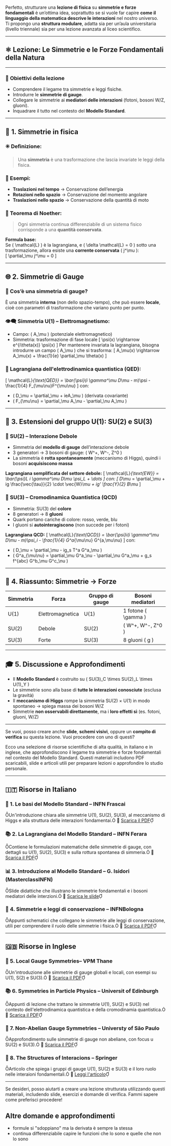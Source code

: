Perfetto, strutturare una **lezione di fisica** su **simmetrie e forze fondamentali** è un’ottima idea, soprattutto se si vuole far capire **come il linguaggio della matematica descrive le interazioni** nel nostro universo.  
Ti propongo una **struttura modulare**, adatta sia per un’aula universitaria (livello triennale) sia per una lezione avanzata al liceo scientifico.

---

## ⚛️ **Lezione: Le Simmetrie e le Forze Fondamentali della Natura**

---

### 🎯 **Obiettivi della lezione**

- Comprendere il legame tra simmetrie e leggi fisiche.
- Introdurre le **simmetrie di gauge**.
- Collegare le simmetrie ai **mediatori delle interazioni** (fotoni, bosoni W/Z, gluoni).
- Inquadrare il tutto nel contesto del **Modello Standard**.

---

## 🧩 1. **Simmetrie in fisica**

### ✳️ Definizione:
> Una **simmetria** è una trasformazione che lascia invariate le leggi della fisica.

### 📌 Esempi:
- **Traslazioni nel tempo** → Conservazione dell’energia  
- **Rotazioni nello spazio** → Conservazione del momento angolare  
- **Traslazioni nello spazio** → Conservazione della quantità di moto

### 📐 Teorema di Noether:
> Ogni simmetria continua differenziabile di un sistema fisico corrisponde a una **quantità conservata**.

**Formula base:**  
Se \( \mathcal{L} \) è la lagrangiana, e \( \delta \mathcal{L} = 0 \) sotto una trasformazione, allora esiste una **corrente conservata** \( j^\mu \):  
\[
\partial_\mu j^\mu = 0
\]

---

## 🌐 2. **Simmetrie di Gauge**

### 🔄 Cos’è una simmetria di gauge?

È una simmetria **interna** (non dello spazio-tempo), che può essere **locale**, cioè con parametri di trasformazione che variano punto per punto.

### 👁️‍🗨️ Simmetria U(1) – Elettromagnetismo:

- Campo: \( A_\mu \) (potenziale elettromagnetico)
- Simmetria: trasformazione di fase locale
\[
\psi(x) \rightarrow e^{i\theta(x)} \psi(x)
\]
Per mantenere invariata la lagrangiana, bisogna introdurre un campo \( A_\mu \) che si trasforma:
\[
A_\mu(x) \rightarrow A_\mu(x) + \frac{1}{e} \partial_\mu \theta(x)
\]

### 🧮 Lagrangiana dell'elettrodinamica quantistica (QED):
\[
\mathcal{L}_{\text{QED}} = \bar{\psi}(i \gamma^\mu D_\mu - m)\psi - \frac{1}{4} F_{\mu\nu}F^{\mu\nu}
\]
con:
- \( D_\mu = \partial_\mu + ieA_\mu \) (derivata covariante)
- \( F_{\mu\nu} = \partial_\mu A_\nu - \partial_\nu A_\mu \)

---

## 🔱 3. **Estensioni del gruppo U(1): SU(2) e SU(3)**

### 🔬 SU(2) – Interazione Debole

- Simmetria del **modello di gauge** dell’interazione debole
- 3 generatori → 3 bosoni di gauge: \( W^+, W^-, Z^0 \)
- La simmetria è **rotta spontaneamente** (meccanismo di Higgs), quindi i bosoni **acquisiscono massa**

**Lagrangiana semplificata del settore debole:**
\[
\mathcal{L}_{\text{EW}} = \bar{\psi}_L i \gamma^\mu D_\mu \psi_L + \dots
\]
con:
\[
D_\mu = \partial_\mu + ig \frac{\vec{\tau}}{2} \cdot \vec{W}_\mu + ig' \frac{Y}{2} B_\mu
\]

### 🧲 SU(3) – Cromodinamica Quantistica (QCD)

- Simmetria: SU(3) del **colore**
- 8 generatori → 8 **gluoni**
- Quark portano cariche di colore: rosso, verde, blu
- I gluoni si **autointeragiscono** (non succede per i fotoni)

**Lagrangiana QCD:**
\[
\mathcal{L}_{\text{QCD}} = \bar{\psi}_i(i \gamma^\mu D_\mu - m)\psi_i - \frac{1}{4} G^a_{\mu\nu} G^{a\,\mu\nu}
\]
con:
- \( D_\mu = \partial_\mu - ig_s T^a G^a_\mu \)
- \( G^a_{\mu\nu} = \partial_\mu G^a_\nu - \partial_\nu G^a_\mu + g_s f^{abc} G^b_\mu G^c_\nu \)

---

## 🧠 4. **Riassunto: Simmetrie → Forze**

| Simmetria | Forza            | Gruppo di gauge | Bosoni mediatori       |
|-----------|------------------|------------------|------------------------|
| U(1)      | Elettromagnetica | U(1)             | 1 fotone \( \gamma \)  |
| SU(2)     | Debole           | SU(2)            | \( W^+, W^-, Z^0 \)    |
| SU(3)     | Forte            | SU(3)            | 8 gluoni \( g \)       |

---

## 🎓 5. **Discussione e Approfondimenti**

- Il **Modello Standard** è costruito su \( SU(3)_C \times SU(2)_L \times U(1)_Y \)
- Le simmetrie sono alla base di **tutte le interazioni conosciute** (esclusa la gravità)
- Il **meccanismo di Higgs** rompe la simmetria SU(2) × U(1) in modo spontaneo → spiega massa dei bosoni W/Z
- Simmetrie **non osservabili direttamente**, ma i **loro effetti sì** (es. fotoni, gluoni, W/Z)

---

Se vuoi, posso creare anche **slide**, **schemi visivi**, oppure un **compito di verifica** su questa lezione. Vuoi procedere con uno di questi?


​Ecco una selezione di risorse scientifiche di alta qualità, in italiano e in inglese, che approfondiscono il legame tra simmetrie e forze fondamentali nel contesto del Modello Standard. Questi materiali includono PDF scaricabili, slide e articoli utili per preparare lezioni o approfondire lo studio personale.

---

## 🇮🇹 Risorse in Italiano

### 📘 1. **Le basi del Modello Standard** – INFN Frascai
Un'introduzione chiara alle simmetrie U(1), SU(2), SU(3), al meccanismo di Higgs e alla struttura delle interazioni fondamentai.
🔗 [Scarica il PDF](https://edu.lnf.infn.it/wp-content/uploads/2016/12/modello_standard_masterclass.pdf)

### 📚 2. **La Lagrangiana del Modello Standard** – INFN Ferara
Contiene le formulazioni matematiche delle simmetrie di gauge, con dettagli su U(1), SU(2), SU(3) e sulla rottura spontanea di simmeria.
🔗 [Scarica il PDF](https://www.fe.infn.it/~bettoni/particelle/Lezione6-7.pdf)

### 📊 3. **Introduzione al Modello Standard** – G. Isidori (MasterclassINFN)
Slide didattiche che illustrano le simmetrie fondamentali e i bosoni mediatori delle interzioni.
🔗 [Scarica le slide](https://www.lnf.infn.it/edu/stagelnf/2014/masterclass/slides/11-03-14_Isidori_IIparte.pdf)

### 🧪 4. **Simmetrie e leggi di conservazione** – INFNBologna
Appunti schematici che collegano le simmetrie alle leggi di conservazione, utili per comprendere il ruolo delle simmetrie i fisica.
🔗 [Scarica il PDF](https://www-th.bo.infn.it/people/bastianelli/simmetrie-fns-10.pdf)

---

## 🇬🇧 Risorse in Inglese

### 📘 5. **Local Gauge Symmetries**– VPM Thane
Un'introduzione alle simmetrie di gauge globali e locali, con esempi su U(1), S(2) e SU(3).
🔗 [Scarica il PDF](https://www.vpmthane.org/web2/assets/files/Mr.-GaurangTawde_GaugeSymmetry.pdf)

### 📚 6. **Symmetries in Particle Physics** – Universit of Edinburgh
Appunti di lezione che trattano le simmetrie U(1), SU(2) e SU(3) nel contesto dell'elettrodinamica quantistica e della cromodinamia quantistica.
🔗 [Scarica il PDF](https://www2.ph.ed.ac.uk/~vjm/Lectures/SHParticlePhysics2012_files/PPNotes4.pdf)

### 🧮 7. **Non-Abelian Gauge Symmetries** – Universty of São Paulo
Approfondimento sulle simmetrie di gauge non abeliane, con focus u SU(2) e SU(3).
🔗 [Scarica il PDF](https://fma.if.usp.br/~burdman/QFT2/lecture_15.pdf)

### 📖 8. **The Structures of Interacions** – Springer
Articolo che spiega i gruppi di gauge U(1), SU(2) e SU(3) e il loro ruolo nelle interaioni fondamentali.
🔗 [Leggi l'articolo](https://link.springer.com/article/10.1007/s10699-016-9507-6)

---

Se desideri, posso aiutarti a creare una lezione strutturata utilizzando questi materiali, includendo slide, esercizi e domande di verifica. Fammi sapere come preferisci procedere! 



## Altre domande e approfondimenti

- formule si "sdoppiano" ma la derivata è sempre la stessa
- continua differenziabile capire le funzioni che lo sono e quelle che non lo sono
